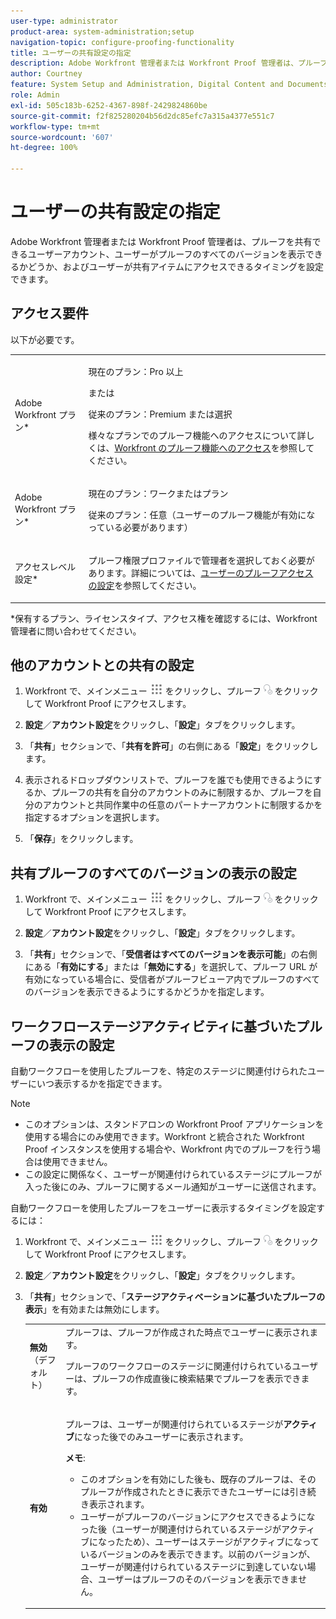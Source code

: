 ```yaml
---
user-type: administrator
product-area: system-administration;setup
navigation-topic: configure-proofing-functionality
title: ユーザーの共有設定の指定
description: Adobe Workfront 管理者または Workfront Proof 管理者は、プルーフを共有できるユーザーアカウント、ユーザーがプルーフのすべてのバージョンを表示できるかどうか、およびユーザーが共有アイテムにアクセスできるタイミングを設定できます。
author: Courtney
feature: System Setup and Administration, Digital Content and Documents
role: Admin
exl-id: 505c183b-6252-4367-898f-2429824860be
source-git-commit: f2f825280204b56d2dc85efc7a315a4377e551c7
workflow-type: tm+mt
source-wordcount: '607'
ht-degree: 100%

---
```


# ユーザーの共有設定の指定

Adobe Workfront 管理者または Workfront Proof 管理者は、プルーフを共有できるユーザーアカウント、ユーザーがプルーフのすべてのバージョンを表示できるかどうか、およびユーザーが共有アイテムにアクセスできるタイミングを設定できます。

## アクセス要件

以下が必要です。

<table style="table-layout:auto"> 
 <col> 
 <col> 
 <tbody> 
  <tr> 
   <td role="rowheader">Adobe Workfront プラン*</td> 
   <td> <p>現在のプラン：Pro 以上</p> <p>または</p> <p>従来のプラン：Premium または選択</p> <p>様々なプランでのプルーフ機能へのアクセスについて詳しくは、<a href="../../../administration-and-setup/manage-workfront/configure-proofing/access-to-proofing-functionality.md" class="MCXref xref">Workfront のプルーフ機能へのアクセス</a>を参照してください。</p> </td> 
  </tr> 
  <tr> 
   <td role="rowheader">Adobe Workfront プラン*</td> 
   <td> <p>現在のプラン：ワークまたはプラン</p> <p>従来のプラン：任意（ユーザーのプルーフ機能が有効になっている必要があります）</p> </td> 
  </tr> 
  <tr> 
   <td role="rowheader">アクセスレベル設定*</td> 
   <td> <p>プルーフ権限プロファイルで管理者を選択しておく必要があります。詳細については、<a href="../../../administration-and-setup/manage-workfront/configure-proofing/configure-a-users-proofing-access.md" class="MCXref xref">ユーザーのプルーフアクセスの設定</a>を参照してください。</p> </td> 
  </tr> 
 </tbody> 
</table>

&#42;保有するプラン、ライセンスタイプ、アクセス権を確認するには、Workfront 管理者に問い合わせてください。

## 他のアカウントとの共有の設定

1. Workfront で、メインメニュー ![](assets/main-menu-icon.png) をクリックし、プルーフ ![](assets/proofing-in-main-menu.png) をクリックして Workfront Proof にアクセスします。

1. **設定**／**アカウント設定**&#x200B;をクリックし、「**設定**」タブをクリックします。

1. 「**共有**」セクションで、「**共有を許可**」の右側にある「**設定**」をクリックします。

1. 表示されるドロップダウンリストで、プルーフを誰でも使用できるようにするか、プルーフの共有を自分のアカウントのみに制限するか、プルーフを自分のアカウントと共同作業中の任意のパートナーアカウントに制限するかを指定するオプションを選択します。
1. 「**保存**」をクリックします。

## 共有プルーフのすべてのバージョンの表示の設定

1. Workfront で、メインメニュー ![](assets/main-menu-icon.png) をクリックし、プルーフ ![](assets/proofing-in-main-menu.png) をクリックして Workfront Proof にアクセスします。

1. **設定**／**アカウント設定**&#x200B;をクリックし、「**設定**」タブをクリックします。

1. 「**共有**」セクションで、「**受信者はすべてのバージョンを表示可能**」の右側にある「**有効にする**」または「**無効にする**」を選択して、プルーフ URL が有効になっている場合に、受信者がプルーフビューア内でプルーフのすべてのバージョンを表示できるようにするかどうかを指定します。

## ワークフローステージアクティビティに基づいたプルーフの表示の設定

自動ワークフローを使用したプルーフを、特定のステージに関連付けられたユーザーにいつ表示するかを指定できます。

>[!NOTE]
>
>* このオプションは、スタンドアロンの Workfront Proof アプリケーションを使用する場合にのみ使用できます。Workfront と統合された Workfront Proof インスタンスを使用する場合や、Workfront 内でのプルーフを行う場合は使用できません。
>* この設定に関係なく、ユーザーが関連付けられているステージにプルーフが入った後にのみ、プルーフに関するメール通知がユーザーに送信されます。
>

自動ワークフローを使用したプルーフをユーザーに表示するタイミングを設定するには：

1. Workfront で、メインメニュー ![](assets/main-menu-icon.png) をクリックし、プルーフ ![](assets/proofing-in-main-menu.png) をクリックして Workfront Proof にアクセスします。

1. **設定**／**アカウント設定**&#x200B;をクリックし、「**設定**」タブをクリックします。

1. 「**共有**」セクションで、「**ステージアクティベーションに基づいたプルーフの表示**」を有効または無効にします。

   <table style="table-layout:auto"> 
    <col> 
    <col> 
    <tbody> 
     <tr> 
      <td role="rowheader"><strong>無効</strong>（デフォルト）</td> 
      <td>プルーフは、プルーフが作成された時点でユーザーに表示されます。<br><p>プルーフのワークフローのステージに関連付けられているユーザーは、プルーフの作成直後に検索結果でプルーフを表示できます。</p></td> 
     </tr> 
     <tr> 
      <td role="rowheader"><strong>有効</strong> </td> 
      <td> <p>プルーフは、ユーザーが関連付けられているステージが<strong>アクティブ</strong>になった後でのみユーザーに表示されます。</p> <p><b>メモ</b>:   
        <ul> 
         <li><em style="font-style: normal;">このオプションを有効にした後も、既存のプルーフは、そのプルーフが作成されたときに表示できたユーザーには引き続き表示されます。</em> </li> 
         <li>ユーザーがプルーフのバージョンにアクセスできるようになった後（ユーザーが関連付けられているステージがアクティブになったため）、ユーザーはステージがアクティブになっているバージョンのみを表示できます。以前のバージョンが、ユーザーが関連付けられているステージに到達していない場合、ユーザーはプルーフのそのバージョンを表示できません。</li> 
        </ul> </p> </td> 
     </tr> 
    </tbody> 
   </table>
